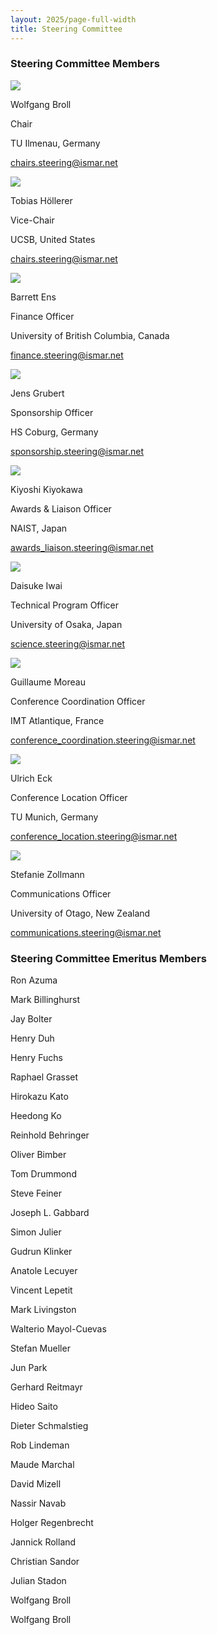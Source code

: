 ```yaml
---
layout: 2025/page-full-width
title: Steering Committee
---
```


<div class="steering-container">
    <div class="steering-category">
        <h3>Steering Committee Members</h3>
        <div class="steering">
    <div class="steering-member">
        <img src="{{ 'assets\2025\img\Steering Committee\Wolfgang Broll.jpg' | relative_url }}" />
        <p class="name">Wolfgang Broll</p>
        <div class="member-info">
            <p class="role">Chair</p>
            <p class="affiliation">TU Ilmenau, Germany</p>
            <p><a href="mailto:chairs.steering@ismar.net">chairs.steering@ismar.net</a></p>
        </div>
    </div>
    <div class="steering-member">
        <img src="{{ 'assets\2025\img\Steering Committee\Tobias Höllerer.jpg' | relative_url }}" />
        <p class="name">Tobias Höllerer</p>
        <div class="member-info">
            <p class="role">Vice-Chair</p>
            <p class="affiliation">UCSB, United States</p>
            <p><a href="mailto:chairs.steering@ismar.net">chairs.steering@ismar.net</a></p>
        </div>
    </div>
    <div class="steering-member">
        <img src="{{ 'assets\2025\img\Steering Committee\Barrett Ens.jpg' | relative_url }}" />
        <p class="name">Barrett Ens</p>
        <div class="member-info">
            <p class="role">Finance Officer</p>
            <p class="affiliation">University of British Columbia, Canada</p>
            <p><a href="mailto:finance.steering@ismar.net">finance.steering@ismar.net</a></p>
        </div>
    </div>
    <div class="steering-member">
        <img src="{{ 'assets\2025\img\Steering Committee\Jens Grubert.jpg' | relative_url }}" />
        <p class="name">Jens Grubert</p>
        <div class="member-info">
            <p class="role">Sponsorship Officer</p>
            <p class="affiliation">HS Coburg, Germany</p>
            <p><a href="mailto:sponsorship.steering@ismar.net">sponsorship.steering@ismar.net</a></p>
        </div>
    </div>
    <div class="steering-member">
        <img src="{{ 'assets\2025\img\Steering Committee\Kiyoshi Kiyokawa.webp' | relative_url }}" />
        <p class="name">Kiyoshi Kiyokawa</p>
        <div class="member-info">
            <p class="role">Awards & Liaison Officer</p>
            <p class="affiliation">NAIST, Japan</p>
            <p><a href="mailto:awards_liaison.steering@ismar.net">awards_liaison.steering@ismar.net</a></p>
        </div>
    </div>
    <div class="steering-member">
        <img src="{{ 'assets\2025\img\Steering Committee\Daisuke Iwai.jpg' | relative_url }}" />
        <p class="name">Daisuke Iwai</p>
        <div class="member-info">
            <p class="role">Technical Program Officer</p>
            <p class="affiliation">University of Osaka, Japan</p>
            <p><a href="mailto:science.steering@ismar.net">science.steering@ismar.net</a></p>
        </div>
    </div>
    <div class="steering-member">
        <img src="{{ 'assets\2025\img\Steering Committee\Guillaume Moreau.jpg' | relative_url }}" />
        <p class="name">Guillaume Moreau</p>
        <div class="member-info">
            <p class="role">Conference Coordination Officer</p>
            <p class="affiliation">IMT Atlantique, France</p>
            <p><a href="mailto:conference_coordination.steering@ismar.net">conference_coordination.steering@ismar.net</a></p>
        </div>
    </div>
    <div class="steering-member">
        <img src="{{ 'assets\2025\img\Steering Committee\Ulrich Eck.jpg' | relative_url }}" />
        <p class="name">Ulrich Eck</p>
        <div class="member-info">
            <p class="role">Conference Location Officer</p>
            <p class="affiliation">TU Munich, Germany</p>
            <p><a href="mailto:conference_location.steering@ismar.net">conference_location.steering@ismar.net</a></p>
        </div>
    </div>
    <div class="steering-member">
        <img src="{{ 'assets\2025\img\Steering Committee\Stefanie Zollmann.webp' | relative_url }}" />
        <p class="name">Stefanie Zollmann</p>
        <div class="member-info">
            <p class="role">Communications Officer</p>
            <p class="affiliation">University of Otago, New Zealand</p>
            <p><a href="mailto:communications.steering@ismar.net">communications.steering@ismar.net</a></p>
        </div>
        </div>
    </div>
    <div class="steering-category">
        <h3>Steering Committee Emeritus Members</h3>
        <div class="steering">
           <div class="steering-member">
    <p class="name">Ron Azuma</p>
</div>
<div class="steering-member">
    <p class="name">Mark Billinghurst</p>
</div>
<div class="steering-member">
    <p class="name">Jay Bolter</p>
</div>
<div class="steering-member">
    <p class="name">Henry Duh</p>
</div>
<div class="steering-member">
    <p class="name">Henry Fuchs</p>
</div>
<div class="steering-member">
    <p class="name">Raphael Grasset</p>
</div>
<div class="steering-member">
    <p class="name">Hirokazu Kato</p>
</div>
<div class="steering-member">
    <p class="name">Heedong Ko</p>
</div>
<div class="steering-member">
    <p class="name">Reinhold Behringer</p>
</div>
<div class="steering-member">
    <p class="name">Oliver Bimber</p>
</div>
<div class="steering-member">
    <p class="name">Tom Drummond</p>
</div>
<div class="steering-member">
    <p class="name">Steve Feiner</p>
</div>
<div class="steering-member">
    <p class="name">Joseph L. Gabbard</p>
</div>
<div class="steering-member">
    <p class="name">Simon Julier</p>
</div>
<div class="steering-member">
    <p class="name">Gudrun Klinker</p>
</div>
<div class="steering-member">
    <p class="name">Anatole Lecuyer</p>
</div>
<div class="steering-member">
    <p class="name">Vincent Lepetit</p>
</div>
<div class="steering-member">
    <p class="name">Mark Livingston</p>
</div>
<div class="steering-member">
    <p class="name">Walterio Mayol-Cuevas</p>
</div>
<div class="steering-member">
    <p class="name">Stefan Mueller</p>
</div>
<div class="steering-member">
    <p class="name">Jun Park</p>
</div>
<div class="steering-member">
    <p class="name">Gerhard Reitmayr</p>
</div>
<div class="steering-member">
    <p class="name">Hideo Saito</p>
</div>
<div class="steering-member">
    <p class="name">Dieter Schmalstieg</p>
</div>
<div class="steering-member">
    <p class="name">Rob Lindeman</p>
</div>
<div class="steering-member">
    <p class="name">Maude Marchal</p>
</div>
<div class="steering-member">
    <p class="name">David Mizell</p>
</div>
<div class="steering-member">
    <p class="name">Nassir Navab</p>
</div>
<div class="steering-member">
    <p class="name">Holger Regenbrecht</p>
</div>
<div class="steering-member">
    <p class="name">Jannick Rolland</p>
</div>
<div class="steering-member">
    <p class="name">Christian Sandor</p>
</div>
<div class="steering-member">
    <p class="name">Julian Stadon</p>
</div>
<div class="steering-member">
    <p class="name">Wolfgang Broll</p>
</div>
<div class="steering-member">
    <p class="name">Wolfgang Broll</p>
</div>

    
            
</div>
